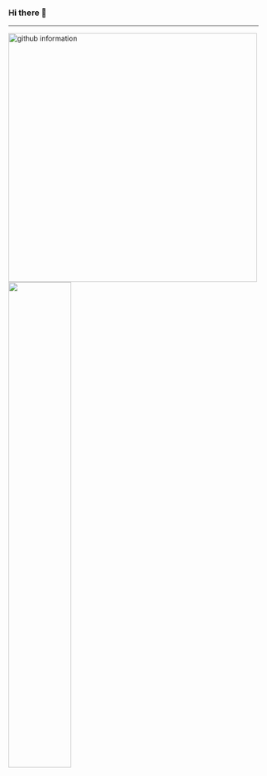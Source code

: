 ### Hi there 👋

<!--
**Jayyyu1w/Jayyyu1w** is a ✨ _special_ ✨ repository because its `README.md` (this file) appears on your GitHub profile.

Here are some ideas to get you started:

- 🔭 I’m currently working on ...
- 🌱 I’m currently learning ...
- 👯 I’m looking to collaborate on ...
- 🤔 I’m looking for help with ...
- 💬 Ask me about ...
- 📫 How to reach me: ...
- 😄 Pronouns: ...
- ⚡ Fun fact: ...
-->
---


<img src = "https://github-readme-stats.vercel.app/api?username=Jayyyu1w&show_icons=true&theme=radical" width = "500" alt = "github information">
<br>
<img src = "https://github-readme-stats.vercel.app/api/top-langs/?username=Jayyyu1w&layout=compact" width = "50%">
